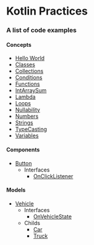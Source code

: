 # Kotlin Practices

### A list of code examples

#### Concepts
* [Hello World](src/HelloWorld.kt)
* [Classes](src/Classes.kt)
* [Collections](src/Collections.kt)
* [Conditions](src/Conditions.kt)
* [Functions](src/Functions.kt)
* [IntArraySum](src/IntArraySum.kt)
* [Lambda](src/Lambda.kt)
* [Loops](src/Loops.kt)
* [Nullability](src/Nullability.kt)
* [Numbers](src/Numbers.kt)
* [Strings](src/Strings.kt)
* [TypeCasting](src/TypeCasting.kt)
* [Variables](src/Variables.kt)

#### Components
* [Button](src/components/Button.kt)
    * Interfaces
        * [OnClickListener](src/interfaces/OnClickListener.java)

#### Models
* [Vehicle](src/models/Vehicle.kt)
    * Interfaces
        * [OnVehicleState](src/interfaces/OnVehicleState.kt)
    * Childs
        * [Car](src/models/Car.kt)
        * [Truck](src/models/Truck.kt)